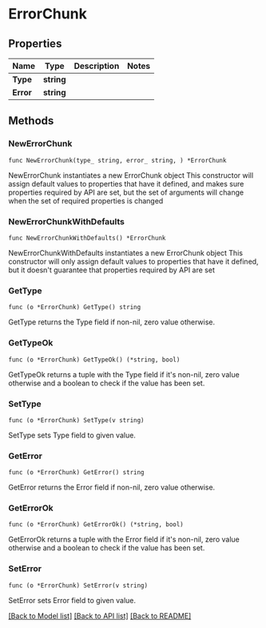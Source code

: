 # ErrorChunk

## Properties

Name | Type | Description | Notes
------------ | ------------- | ------------- | -------------
**Type** | **string** |  | 
**Error** | **string** |  | 

## Methods

### NewErrorChunk

`func NewErrorChunk(type_ string, error_ string, ) *ErrorChunk`

NewErrorChunk instantiates a new ErrorChunk object
This constructor will assign default values to properties that have it defined,
and makes sure properties required by API are set, but the set of arguments
will change when the set of required properties is changed

### NewErrorChunkWithDefaults

`func NewErrorChunkWithDefaults() *ErrorChunk`

NewErrorChunkWithDefaults instantiates a new ErrorChunk object
This constructor will only assign default values to properties that have it defined,
but it doesn't guarantee that properties required by API are set

### GetType

`func (o *ErrorChunk) GetType() string`

GetType returns the Type field if non-nil, zero value otherwise.

### GetTypeOk

`func (o *ErrorChunk) GetTypeOk() (*string, bool)`

GetTypeOk returns a tuple with the Type field if it's non-nil, zero value otherwise
and a boolean to check if the value has been set.

### SetType

`func (o *ErrorChunk) SetType(v string)`

SetType sets Type field to given value.


### GetError

`func (o *ErrorChunk) GetError() string`

GetError returns the Error field if non-nil, zero value otherwise.

### GetErrorOk

`func (o *ErrorChunk) GetErrorOk() (*string, bool)`

GetErrorOk returns a tuple with the Error field if it's non-nil, zero value otherwise
and a boolean to check if the value has been set.

### SetError

`func (o *ErrorChunk) SetError(v string)`

SetError sets Error field to given value.



[[Back to Model list]](../README.md#documentation-for-models) [[Back to API list]](../README.md#documentation-for-api-endpoints) [[Back to README]](../README.md)


